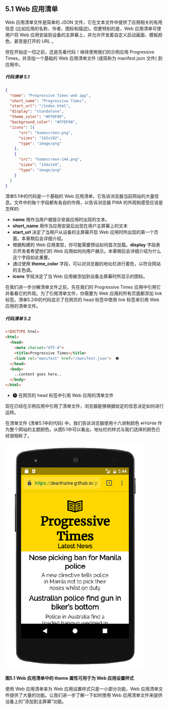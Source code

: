 ## 5.1 Web 应用清单

Web 应用清单文件是简单的 JSON 文件，它在文本文件中提供了应用相关的有用信息 (比如应用的名称、作者、图标和描述)。但更特别的是，Web 应用清单可使用户将 Web 应用安装到设备的主屏幕上，并允许开发着自定义启动画面、模板颜色，甚至是打开的 URL 。

但在开始这一切之前，还是先看代码！继续使用我们的示例应用 Progressive Times，并添加一个基础的 Web 应用清单文件 (或简称为 manifest.json 文件) 到应用中。

##### 代码清单 5.1

```json
{
  "name": "Progressive Times web app",
  "short_name": "Progressive Times",
  "start_url": "/index.html",
  "display": "standalone",
  "theme_color": "#FFDF00",
  "background_color": "#FFDF00",
  "icons": [{
      "src": "homescreen.png",
      "sizes": "192x192",
      "type": "image/png"
    },
    {
      "src": "homescreen-144.png",
      "sizes": "144x144",
      "type": "image/png"
    }
  ]
}
```

清单5.1中的代码是一个基础的 Web 应用清单，它告诉浏览器当前网站的大量信息。文件中的每个字段都有各自的作用，以告诉浏览器 PWA 的外观和感受应该是怎样的:

  * **name** 用作当用户被提示安装应用时出现的文本。
  * **short_name** 用作当应用安装后出现在用户主屏幕上的文本
  * **start_url** 决定了当用户从设备的主屏幕开启 Web 应用时所出现的第一个页面。本章稍后会详细介绍。
  * 根据构建的 Web 应用类型，你可能需要预设如何首次加载。**display** 字段表示开发者希望他们的 Web 应用如何向用户展示。本章稍后会详细介绍为什么这个字段如此重要。
  * 通过使用 **theme_color** 字段，可以对浏览器的地址栏进行着色，以符合网站的主色调。
  * **icons** 字段决定了当 Web 应用被添加到设备主屏幕时所显示的图标。

在我们进一步分解清单文件之前，先在我们的 Progressive Times 应用中引用它并看看它的外观。为了引用清单文件，你需要为 Web 应用的所有页面都添加 link 标签。清单5.2中的代码显示了在网页的 head 标签中使用 link 标签来引用 Web 应用的清单文件。

##### 代码清单 5.2

```html
<!DOCTYPE html>
<html>
  <head>
    <meta charset="UTF-8">
    <title>Progressive Times</title>
    <link rel="manifest" href="/manifest.json">  ❶
  </head>
  <body>
    ..content goes here..
  </body>
</html>
```

* ❶ 在网页的 head 标签中引用 Web 应用的清单文件

现在已经在示例应用中引用了清单文件，浏览器能够根据给定的信息决定如何进行运转。

在清单文件 (清单5.1中的代码) 中，我们告诉浏览器使用十六进制颜色 `#FFDF00` 作为整个网站的主题颜色。从图5.1中可以看出，地址栏的样式与我们选择的颜色已经很相称了。

![Figure 5.1](../assets/figure5.1.png)

**图5.1 Web 应用清单中的 theme 属性可用于为 Web 应用设置样式**

使用 Web 应用清单来为 Web 应用设置样式只是一小部分功能，Web 应用清单文件提供了大量的功能。让我们进一步了解一下如何使用 Web 应用清单文件来提供设备上的“添加到主屏幕”功能。